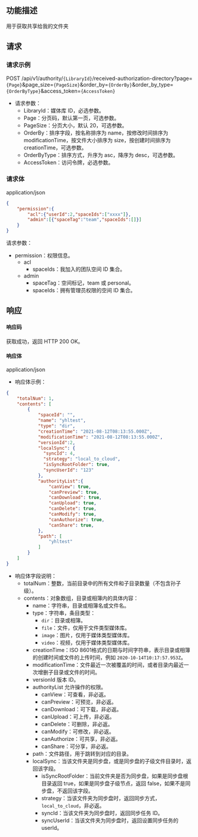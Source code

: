 ## 功能描述

用于获取共享给我的文件夹

## 请求

### 请求示例  

POST /api/v1/authority/`{LibraryId}`/received-authorization-directory?page=`{Page}`&page_size=`{PageSize}`&order_by=`{OrderBy}`&order_by_type=`{OrderByType}`&access_token=`{AccessToken}`

- 请求参数：
  - LibraryId：媒体库 ID，必选参数。
  - Page：分页码，默认第一页，可选参数。
  - PageSize：分页大小，默认 20，可选参数。
  - OrderBy：排序字段，按名称排序为 name，按修改时间排序为 modificationTime，按文件大小排序为 size，按创建时间排序为 creationTime，可选参数。
  - OrderByType：排序方式，升序为 asc，降序为 desc，可选参数。
  - AccessToken：访问令牌，必选参数。

### 请求体

application/json

```json
{
    "permission":{
        "acl":{"userId":2,"spaceIds":["xxxx"]},
        "admin":[{"spaceTag":"team","spaceIds":[]}]
    }
}
```

请求参数：

- permission：权限信息。
  - acl
    - spaceIds：我加入的团队空间 ID 集合。
  - admin
    - spaceTag：空间标记，team 或 personal。
    - spaceIds：拥有管理员权限的空间 ID 集合。


## 响应

#### 响应码

获取成功，返回 HTTP 200 OK。

#### 响应体

application/json

- 响应体示例：
```json
{
    "totalNum": 1,
    "contents": [
        {
            "spaceId": "",
            "name": "yhltest",
            "type": "dir",
            "creationTime": "2021-08-12T08:13:55.000Z",
            "modificationTime": "2021-08-12T08:13:55.000Z",
            "versionId":2,
            "localSync": {
              "syncId": 4,
              "strategy": "local_to_cloud",
              "isSyncRootFolder": true,
              "syncUserId": "123"
            },
            "authorityList":{
                "canView": true,
                "canPreview": true,
                "canDownload": true,
                "canUpload": true,
                "canDelete": true,
                "canModify": true,
                "canAuthorize": true,
                "canShare": true,
            },
            "path": [
                "yhltest"
            ]
        }
    ]
}
```
- 响应体字段说明：
  - totalNum：整数，当前目录中的所有文件和子目录数量（不包含孙子级）。
  - contents：对象数组，目录或相簿内的具体内容：
    - name：字符串，目录或相簿名或文件名。
    - type：字符串，条目类型：
        - `dir`：目录或相簿。
        - `file`：文件，仅用于文件类型媒体库。
        - `image`：图片，仅用于媒体类型媒体库。
        - `video`：视频，仅用于媒体类型媒体库。
    - creationTime：ISO 8601格式的日期与时间字符串，表示目录或相簿的创建时间或文件的上传时间，例如 `2020-10-14T10:17:57.953Z`。
    - modificationTime：文件最近一次被覆盖的时间，或者目录内最近一次增删子目录或文件的时间。
    - versionId 版本 ID。
    - authorityList 允许操作的权限。
      - canView：可查看，非必返。
      - canPreview：可预览，非必返。
      - canDownload：可下载，非必返。
      - canUpload：可上传，非必返。
      - canDelete：可删除，非必返。
      - canModify：可修改，非必返。
      - canAuthorize：可共享，非必返。
      - canShare：可分享，非必返。
    - path：文件路径，用于跳转到对应的目录。
    - localSync：当该文件夹是同步盘，或是同步盘的子级文件目录时，返回该字段。
        - isSyncRootFolder：当前文件夹是否为同步盘，如果是同步盘根目录返回 true，如果是同步盘子级节点，返回 false，如果不是同步盘，不返回该字段。
        - strategy：当该文件夹为同步盘时，返回同步方式，`local_to_cloud`，非必返。
        - syncId：当该文件夹为同步盘时，返回同步任务 ID。
        - syncUserId：当该文件夹为同步盘时，返回设置同步任务的 userId。
